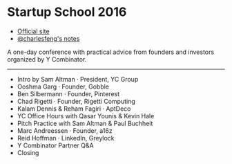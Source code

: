 # Startup School 2016

- [Official site](http://www.startupschool.org)
- [@charlesfeng's notes](https://github.com/charlesfeng/startup-school-notes/tree/master/2016)

A one-day conference with practical advice from founders and investors organized by Y Combinator.

---

- Intro by Sam Altman · President, YC Group
- Ooshma Garg · Founder, Gobble
- Ben Silbermann · Founder, Pinterest
- Chad Rigetti · Founder, Rigetti Computing
- Kalam Dennis & Reham Fagiri · AptDeco
- YC Office Hours with Qasar Younis & Kevin Hale
- Pitch Practice with Sam Altman & Paul Buchheit
- Marc Andreessen · Founder, a16z
- Reid Hoffman · LinkedIn, Greylock
- Y Combinator Partner Q&A
- Closing
